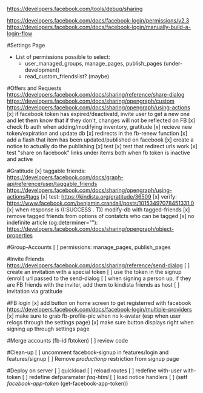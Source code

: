 https://developers.facebook.com/tools/debug/sharing

https://developers.facebook.com/docs/facebook-login/permissions/v2.3
https://developers.facebook.com/docs/facebook-login/manually-build-a-login-flow

#Settings Page
 - List of permissions possible to select:
    - user_managed_groups, manage_pages, publish_pages (under-development)
    - read_custom_friendslist? (maybe)

#Offers and Requests
https://developers.facebook.com/docs/sharing/reference/share-dialog
https://developers.facebook.com/docs/sharing/opengraph/custom
https://developers.facebook.com/docs/sharing/opengraph/using-actions
[x] if facebook token has expired/deactivatd, invite user to get a new one and let them know that if they don't, changes will not be reflected on FB
[x] check fb auth when adding/modifying inventory, gratitude
[x] recieve new token/expiration and update db
[x] redirects in the fb-renew function
[x] add a flash that item has been updated/published on facebook
[x] create a notice to actually do the publishing
[x] test
[x] test that redirect urls work
[x] test "share on facebook" links under items both when fb token is inactive and active

#Gratitude
[x] taggable friends:
https://developers.facebook.com/docs/graph-api/reference/user/taggable_friends
https://developers.facebook.com/docs/sharing/opengraph/using-actions#tags
[x] test: https://kindista.org/gratitude/36509
[x] verify: https://www.facebook.com/benjamin.crandall/posts/10153497078451331:0
[x] when response is ((:SUCCESS . T)) modify-db with tagged-friends
[x] remove tagged friends from options of contatcts who can be tagged
[x] no indefinite article (og:determiner=""):
https://developers.facebook.com/docs/sharing/opengraph/object-properties

#Group-Accounts
[ ] permissions:
    manage_pages, publish_pages

#Invite Friends
https://developers.facebook.com/docs/sharing/reference/send-dialog 
[ ] create an invitation with a special token
[ ] use the token in the signup (enroll) url passed to the send-dialog
[ ] when signing a person up, if they are FB friends with the inviter, add them to kindista friends as host
[ ] invitation via gratitude

#FB login
[x] add button on home screen to get registerred with facebook
https://developers.facebook.com/docs/facebook-login/multiple-providers
[x] make sure to grab fb-profile-pic when no k-avatar (esp when user relogs through the settings page)
[x] make sure button displays right when signing up through settings page

#Merge accounts (fb-id fbtoken)
[ ] review code

#Clean-up
[ ] uncomment facebook-signup in features/login and features/signup
[ ] Remove *productionp* restriction from signup page

#Deploy on server
[ ] quickload
[ ] reload routes
[ ] redefine with-user with-token
[ ] redefine defparamater *faq-html*
[ ] load notice handlers
[ ] (setf *facebook-app-token* (get-facebook-app-token))
